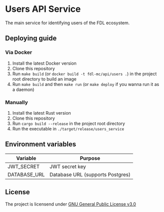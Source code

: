 # Users API Service
The main service for identifying users of the FDL ecosystem.


## Deploying guide

### Via Docker
1. Install the latest Docker version
2. Clone this repository
3. Run `make build` (or `docker build -t fdl-mc/api/users .`) in the project root directory to build an image
4. Run `make build` and then `make run` (or `make deploy` if you wanna run it as a daemon)

### Manually
1. Install the latest Rust version
2. Clone this repository
3. Run `cargo build --release` in the project root directory
4. Run the executable in `./target/release/users_service`


## Environment variables
| Variable     | Purpose                                            |
|--------------|----------------------------------------------------|
| JWT_SECRET   | JWT secret key                                     |
| DATABASE_URL | Database URL (supports Postgres)                   |


## License
The project is licensend under [GNU General Public License v3.0](https://github.com/fdl-mc/users_service/blob/main/LICENSE)